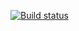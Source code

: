 [![Build status](https://ci.appveyor.com/api/projects/status/17wkd696vjaw8hds?svg=true)](https://ci.appveyor.com/project/Solomatin2006/patterns-2)
